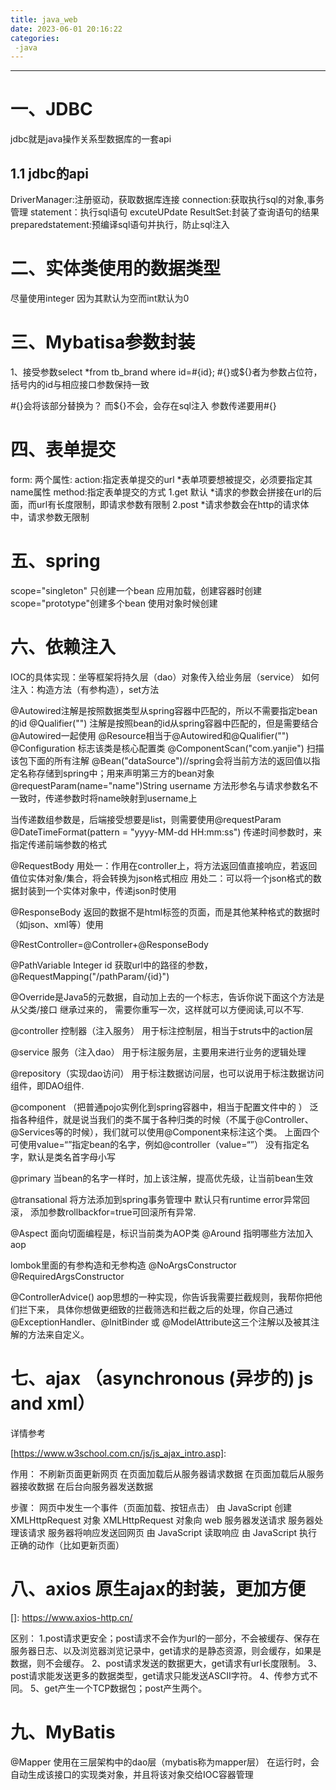 ```yaml
---
title: java_web
date: 2023-06-01 20:16:22
categories: 
 -java
---
```


___

<!-- more -->

# 一、JDBC

jdbc就是java操作关系型数据库的一套api

## 1.1 jdbc的api

DriverManager:注册驱动，获取数据库连接
connection:获取执行sql的对象,事务管理
statement：执行sql语句 excuteUPdate
ResultSet:封装了查询语句的结果
preparedstatement:预编译sql语句并执行，防止sql注入

# 二、实体类使用的数据类型

尽量使用integer 因为其默认为空而int默认为0

# 三、Mybatisa参数封装

1、接受参数select *from tb_brand where id=#{id}; 
#{}或${}者为参数占位符，括号内的id与相应接口参数保持一致

#{}会将该部分替换为？ 而${}不会，会存在sql注入
参数传递要用#{}

# 四、表单提交

form:
两个属性:
	action:指定表单提交的url
	*表单项要想被提交，必须要指定其name属性
	method:指定表单提交的方式
	1.get 默认
	*请求的参数会拼接在url的后面，而url有长度限制，即请求参数有限制
	2.post
	*请求参数会在http的请求体中，请求参数无限制

# 五、spring

scope="singleton" 只创建一个bean  应用加载，创建容器时创建
scope="prototype"创建多个bean     使用对象时候创建

# 六、依赖注入

IOC的具体实现：坐等框架将持久层（dao）对象传入给业务层（service）
如何注入：构造方法（有参构造），set方法

@Autowired注解是按照数据类型从spring容器中匹配的，所以不需要指定bean的id
@Qualifier("") 注解是按照bean的id从spring容器中匹配的，但是需要结合@Autowired一起使用
@Resource相当于@Autowired和@Qualifier("") 
@Configuration 标志该类是核心配置类
@ComponentScan("com.yanjie") 扫描该包下面的所有注解
@Bean("dataSource")//spring会将当前方法的返回值以指定名称存储到spring中；用来声明第三方的bean对象
@requestParam(name="name")String username
方法形参名与请求参数名不一致时，传递参数时将name映射到username上

当传递数组参数是，后端接受想要是list，则需要使用@requestParam
@DateTimeFormat(pattern = "yyyy-MM-dd HH:mm:ss")
传递时间参数时，来指定传递前端参数的格式

@RequestBody
用处一：作用在controller上，将方法返回值直接响应，若返回值位实体对象/集合，将会转换为json格式相应
用处二：可以将一个json格式的数据封装到一个实体对象中，传递json时使用

@ResponseBody  返回的数据不是html标签的页面，而是其他某种格式的数据时（如json、xml等）使用

@RestController=@Controller+@ResponseBody

@PathVariable Integer id 获取url中的路径的参数，@RequestMapping("/pathParam/{id}")

@Override是Java5的元数据，自动加上去的一个标志，告诉你说下面这个方法是从父类/接口 继承过来的，
需要你重写一次，这样就可以方便阅读,可以不写.

@controller 控制器（注入服务）
用于标注控制层，相当于struts中的action层

@service 服务（注入dao）
用于标注服务层，主要用来进行业务的逻辑处理

@repository（实现dao访问）
用于标注数据访问层，也可以说用于标注数据访问组件，即DAO组件.

@component （把普通pojo实例化到spring容器中，相当于配置文件中的 <bean id="" class=""/>）
泛指各种组件，就是说当我们的类不属于各种归类的时候（不属于@Controller、@Services等的时候），我们就可以使用@Component来标注这个类。
上面四个可使用value=“”指定bean的名字，例如@controller（value=“”）
没有指定名字，默认是类名首字母小写

@primary 当bean的名字一样时，加上该注解，提高优先级，让当前bean生效

@transational 将方法添加到spring事务管理中 默认只有runtime error异常回滚，
添加参数rollbackfor=true可回滚所有异常.

@Aspect 面向切面编程是，标识当前类为AOP类
@Around 指明哪些方法加入aop

lombok里面的有参构造和无参构造
@NoArgsConstructor
@RequiredArgsConstructor

@ControllerAdvice() aop思想的一种实现，你告诉我需要拦截规则，我帮你把他们拦下来，
具体你想做更细致的拦截筛选和拦截之后的处理，你自己通过@ExceptionHandler、@InitBinder 或 @ModelAttribute这三个注解以及被其注解的方法来自定义。

# 七、ajax （asynchronous (异步的) js and xml）

详情参考

[https://www.w3school.com.cn/js/js_ajax_intro.asp]: 

作用：
不刷新页面更新网页
在页面加载后从服务器请求数据
在页面加载后从服务器接收数据
在后台向服务器发送数据

步骤：
网页中发生一个事件（页面加载、按钮点击）
由 JavaScript 创建 XMLHttpRequest 对象
XMLHttpRequest 对象向 web 服务器发送请求
服务器处理该请求
服务器将响应发送回网页
由 JavaScript 读取响应
由 JavaScript 执行正确的动作（比如更新页面）

# 八、axios 原生ajax的封装，更加方便 

[]: https://www.axios-http.cn/

区别：
1.post请求更安全；post请求不会作为url的一部分，不会被缓存、保存在服务器日志、以及浏览器浏览记录中，get请求的是静态资源，则会缓存，如果是数据，则不会缓存。
2、post请求发送的数据更大，get请求有url长度限制。
3、post请求能发送更多的数据类型，get请求只能发送ASCII字符。
4、传参方式不同。
5、get产生一个TCP数据包；post产生两个。

# 九、MyBatis

@Mapper 使用在三层架构中的dao层（mybatis称为mapper层）
 在运行时，会自动生成该接口的实现类对象，并且将该对象交给IOC容器管理
